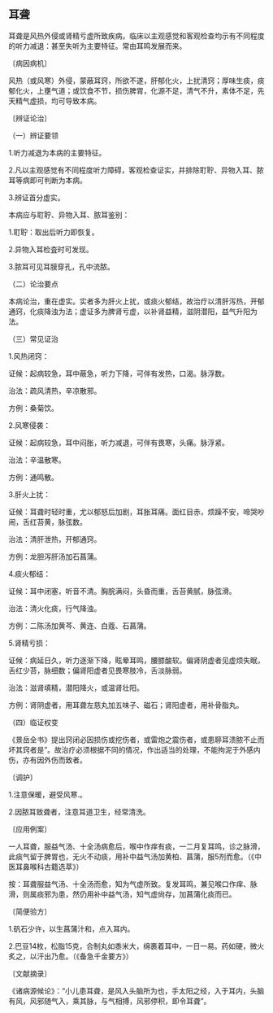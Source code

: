 ## 耳聋

耳聋是风热外侵或肾精亏虚所致疾病。临床以主观感觉和客观检查均示有不同程度的听力减退：甚至失听为主要特征。常由耳鸣发展而来。

〔病因病机〕

风热（或风寒）外侵，蒙蔽耳窍，所欲不遂，肝郁化火，上扰清窍；厚味生痰，痰郁化火，上壅气道；或饮食不节，损伤脾胃，化源不足，清气不升，素体不足，先天精气虚损，均可导致本病。

〔辨证论治〕

（一）辨证要领

1.听力减退为本病的主要特征。

2.凡以主观感觉有不同程度听力障碍，客观检查证实，并排除耵聍、异物入耳、脓耳等病即可判断为本病。

3.辨证首分虚实。

本病应与耵聍、异物入耳、脓耳鉴别：

1.耵聍：取出后听力即恢复。

2.异物入耳检査时可发现。

3.脓耳可见耳膜穿孔，孔中流脓。

（二）论治要点

本病论治，重在虚实。实者多为肝火上扰，或痰火郁结，故治疗以清肝泻热，开郁通窍，化痰降浊为法；虚证多为脾肾亏虚，以补肾益精，滋阴潜阳，益气升阳为法。

（三）常见证治

1.风热闭窍：

证候：起病较急，耳中蔽急，听力下降，可伴有发热，口渴。脉浮数。

治法：疏风清热，辛凉散邪。

方例：桑菊饮。

2.风寒侵袭：

证候：起病较急，耳中闷胀，听力减退，可伴有畏寒，头痛。脉浮紧。

治法：辛温散寒。

方例：通鸣散。

3.肝火上扰：

证候：耳聋时轻时重，尤以郁怒后加剧，耳胀耳痛。面红目赤，烦躁不安，啼哭吵闹，舌红苔黄，脉弦数。

治法：清肝泄热，开郁通窍。

方例：龙胆泻肝汤加石菖蒲。

4.痰火郁结：

证候：耳中闭塞，听音不清。胸脘满闷，头昏而重，舌苔黄腻，脉弦滑。

治法：清火化痰，行气降浊。

方例：二陈汤加黄芩、黄连、白蔻、石菖蒲。

5.肾精亏损：

证候：病延日久，听力逐渐下降，眩晕耳鸣，腰膝酸软。偏肾阴虚者见虚烦失眠，舌红少苔，脉细数；偏肾阳虚者见畏寒肢冷，舌淡脉弱。

治法：滋肾填精，潜阳降火，或温肾壮阳。

方例：肾阴虚者，用耳聋左慈丸加五味子、磁石；肾阳虚者，用补骨脂丸。

（四）临证权变

《景岳全书》提出窍闭必因损伤或挖伤者，或雷炮之震伤者，或患聤耳溃脓不止而坏其窍者是”。故治疗必须根据不同的情况，作出适当的处理，不能拘泥于外感内伤，亦有因外伤而致者。

〔调护〕

1.注意保暖，避受风寒.。

2.因脓耳致聋者，注意耳道卫生，经常清洗。

〔应用例案〕

一人耳聋，服益气汤、十全汤病愈后，喉中作痒有痰，一二月复耳鸣，诊之脉滑，此痰气留于脾胃也，无火不动痰，用补中益气汤加黄柏、菖蒲，服5剂而愈。（《中医耳鼻喉科古籍选萃》）

按：耳聋服益气汤、十全汤而愈，知为气虚所致。复发耳鸣，兼见喉口作痒、脉滑，则属痰邪为患，然仍用补中益气汤，知气虚尙存，加菖蒲化痰而已。

〔简便验方〕

1.矾石少许，以生菖蒲汁和，点入耳内。

2.巴豆14枚，松脂15克，合制丸如黍米大，绵裹着耳中，一日一易。药如硬，微火炙之，以汗出乃愈。（《备急千金要方》）

〔文献摘录〕

《诸病源候论》：“小儿患耳聋，是风入头脑所为也，手太阳之经，入于耳内，头脑有风，风邪随气入，乘其脉，与气相搏，风邪停积，即令耳聋”。
